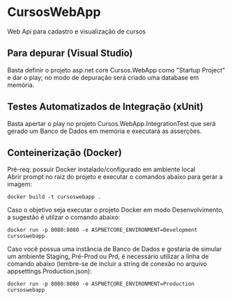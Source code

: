 # CursosWebApp
Web Api para cadastro e visualização de cursos

## Para depurar (Visual Studio)
Basta definir o projeto asp.net core Cursos.WebApp como "Startup Project" e dar o play; no modo de depuração será criado uma database em memória.

## Testes Automatizados de Integração (xUnit)
Basta apertar o play no projeto Cursos.WebApp.IntegrationTest que será gerado um Banco de Dados em memória e executará as asserções.

## Conteinerização (Docker)
Pré-req: possuir Docker instalado/configurado em ambiente local<br />
Abrir prompt no raiz do projeto e executar o comandos abaixo para gerar a imagem:
```console
docker build -t cursoswebapp .
```
Caso o objetivo seja executar o projeto Docker em modo Desenvolvimento, a sugestão é utilzar o comando abaixo:
```console
docker run -p 8080:8080 -e ASPNETCORE_ENVIRONMENT=Development cursoswebapp
```
Caso você possua uma instância de Banco de Dados e gostaria de simular um ambiente Staging, Pré-Prod ou Prd, é necessário utilizar a linha de comando abaixo (lembre-se de incluir a string de conexão no arquivo appsettings.Production.json):
```console
docker run -p 8080:8080 -e ASPNETCORE_ENVIRONMENT=Production cursoswebapp
```
